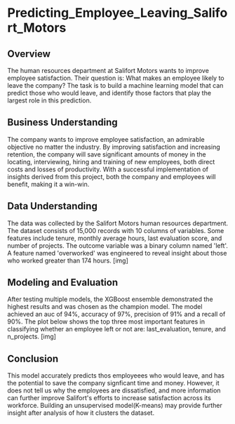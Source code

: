 # Predicting_Employee_Leaving_Salifort_Motors

## Overview
The human resources department at Salifort Motors wants to improve employee satisfaction. Their question is: What makes an employee likely to leave the company? The task is to build a machine learning model that can predict those who would leave, and identify those factors that play the largest role in this prediction.

## Business Understanding
The company wants to improve employee satisfaction, an admirable objective no matter the industry. By improving satisfaction and increasing retention, the company will save significant amounts of money in the locating, interviewing, hiring and training of new employees, both direct costs and losses of productivity. With a successful implementation of insights derived from this project, both the company and employees will benefit, making it a win-win. 

## Data Understanding
The data was collected by the Salifort Motors human resources department. The dataset consists of 15,000 records with 10 columns of variables. Some features include tenure, monthly average hours, last evaluation score, and number of projects. The outcome variable was a binary column named 'left'. A feature named 'overworked' was engineered to reveal insight about those who worked greater than 174 hours.
[img]

## Modeling and Evaluation
After testing multiple models, the XGBoost ensemble demonstrated the highest results and was chosen as the champion model. The model achieved an auc of 94%, accuracy of 97%, precision of 91% and a recall of 90%. The plot below shows the top three most important features in classifying whether an employee left or not are: last_evaluation, tenure, and n_projects.
[img]

## Conclusion
This model accurately predicts thos employeees who would leave, and has the potential to save the company signficant time and money. However, it does not tell us why the employees are dissatisfied, and more information can further improve Salifort's efforts to increase satisfaction across its workforce. Building an unsupervised model(K-means) may provide further insight after analysis of how it clusters the dataset.

